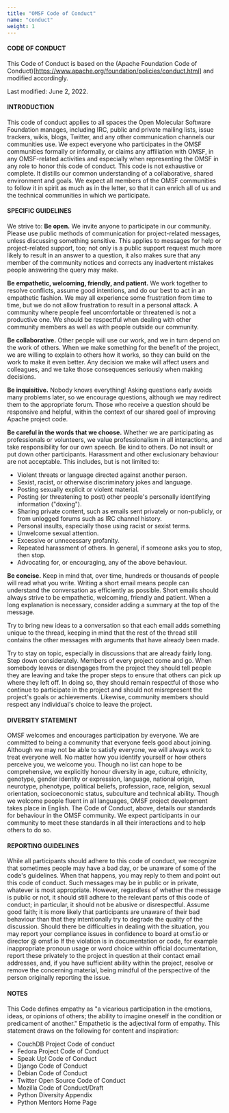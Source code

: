 ```yaml
---
title: "OMSF Code of Conduct"
name: "conduct"
weight: 1
---
```



#### CODE OF CONDUCT

This Code of Conduct is based on the (Apache Foundation Code of Conduct)[https://www.apache.org/foundation/policies/conduct.html] and modified accordingly.

Last modified: June 2, 2022.

#### INTRODUCTION

This code of conduct applies to all spaces the Open Molecular Software Foundation manages, including IRC, public and private mailing lists, issue trackers, wikis, blogs, Twitter, and any other communication channels our communities use.
We expect everyone who participates in the OMSF communities formally or informally, or claims any affiliation with OMSF, in any OMSF-related activities and especially when representing the OMSF in any role to honor this code of conduct.
This code is not exhaustive or complete. It distills our common understanding of a collaborative, shared environment and goals. We expect all members of the OMSF communities to follow it in spirit as much as in the letter, so that it can enrich all of us and the technical communities in which we participate.


#### SPECIFIC GUIDELINES

We strive to:
**Be open.** We invite anyone to participate in our community. Please use public methods of communication for project-related messages, unless discussing something sensitive. This applies to messages for help or project-related support, too; not only is a public support request much more likely to result in an answer to a question, it also makes sure that any member of the community notices and corrects any inadvertent mistakes people answering the query may make.

**Be empathetic, welcoming, friendly, and patient.** We work together to resolve conflicts, assume good intentions, and do our best to act in an empathetic fashion. We may all experience some frustration from time to time, but we do not allow frustration to result in a personal attack. A community where people feel uncomfortable or threatened is not a productive one. We should be respectful when dealing with other community members as well as with people outside our community.

**Be collaborative.** Other people will use our work, and we in turn depend on the work of others. When we make something for the benefit of the project, we are willing to explain to others how it works, so they can build on the work to make it even better. Any decision we make will affect users and colleagues, and we take those consequences seriously when making decisions.

**Be inquisitive.** Nobody knows everything! Asking questions early avoids many problems later, so we encourage questions, although we may redirect them to the appropriate forum. Those who receive a question should be responsive and helpful, within the context of our shared goal of improving Apache project code.

**Be careful in the words that we choose.** Whether we are participating as professionals or volunteers, we value professionalism in all interactions, and take responsibility for our own speech. Be kind to others. Do not insult or put down other participants. Harassment and other exclusionary behaviour are not acceptable. This includes, but is not limited to:
* Violent threats or language directed against another person.
* Sexist, racist, or otherwise discriminatory jokes and language.
* Posting sexually explicit or violent material.
* Posting (or threatening to post) other people's personally identifying information ("doxing").
* Sharing private content, such as emails sent privately or non-publicly, or from unlogged forums such as IRC channel history.
* Personal insults, especially those using racist or sexist terms.
* Unwelcome sexual attention.
* Excessive or unnecessary profanity.
* Repeated harassment of others. In general, if someone asks you to stop, then stop.
* Advocating for, or encouraging, any of the above behaviour.

**Be concise.** Keep in mind that, over time, hundreds or thousands of people will read what you write. Writing a short email means people can understand the conversation as efficiently as possible. Short emails should always strive to be empathetic, welcoming, friendly and patient. When a long explanation is necessary, consider adding a summary at the top of the message.

Try to bring new ideas to a conversation so that each email adds something unique to the thread, keeping in mind that the rest of the thread still contains the other messages with arguments that have already been made.

Try to stay on topic, especially in discussions that are already fairly long.
Step down considerately. Members of every project come and go. When somebody leaves or disengages from the project they should tell people they are leaving and take the proper steps to ensure that others can pick up where they left off. In doing so, they should remain respectful of those who continue to participate in the project and should not misrepresent the project's goals or achievements. Likewise, community members should respect any individual's choice to leave the project.


#### DIVERSITY STATEMENT

OMSF welcomes and encourages participation by everyone. We are committed to being a community that everyone feels good about joining. Although we may not be able to satisfy everyone, we will always work to treat everyone well.
No matter how you identify yourself or how others perceive you, we welcome you. Though no list can hope to be comprehensive, we explicitly honour diversity in age, culture, ethnicity, genotype, gender identity or expression, language, national origin, neurotype, phenotype, political beliefs, profession, race, religion, sexual orientation, socioeconomic status, subculture and technical ability.
Though we welcome people fluent in all languages, OMSF project development takes place in English.
The Code of Conduct, above, details our standards for behaviour in the OMSF community. We expect participants in our community to meet these standards in all their interactions and to help others to do so.

#### REPORTING GUIDELINES

While all participants should adhere to this code of conduct, we recognize that sometimes people may have a bad day, or be unaware of some of the code's guidelines. When that happens, you may reply to them and point out this code of conduct. Such messages may be in public or in private, whatever is most appropriate. However, regardless of whether the message is public or not, it should still adhere to the relevant parts of this code of conduct; in particular, it should not be abusive or disrespectful.
Assume good faith; it is more likely that participants are unaware of their bad behaviour than that they intentionally try to degrade the quality of the discussion. Should there be difficulties in dealing with the situation, you may report your compliance issues in confidence to board at omsf.io or director @ omsf.io
If the violation is in documentation or code, for example inappropriate pronoun usage or word choice within official documentation, report these privately to the project in question at their contact email addresses, and, if you have sufficient ability within the project, resolve or remove the concerning material, being mindful of the perspective of the person originally reporting the issue.

#### NOTES
This Code defines empathy as "a vicarious participation in the emotions, ideas, or opinions of others; the ability to imagine oneself in the condition or predicament of another." Empathetic is the adjectival form of empathy.
This statement draws on the following for content and inspiration:
- CouchDB Project Code of conduct
- Fedora Project Code of Conduct
- Speak Up! Code of Conduct
- Django Code of Conduct
- Debian Code of Conduct
- Twitter Open Source Code of Conduct
- Mozilla Code of Conduct/Draft
- Python Diversity Appendix
- Python Mentors Home Page
